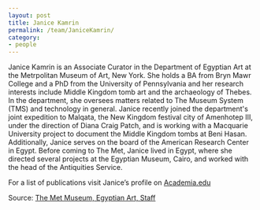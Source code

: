 ```yaml
---
layout: post
title: Janice Kamrin
permalink: /team/JaniceKamrin/
category:
- people
---
```



<!-- <amp-img width="600" height="300" layout="responsive" src="http://lorempixel.com/600/300/sports"></amp-img> -->

<main id="content" role="main" class="content">

<amp-img width="300" height="300" class="author-thumb-post" layout="responsive" alt="Cover" src="/assets/images/JaniceKamrin.jpg"></amp-img>


Janice Kamrin is an Associate Curator in the Department of Egyptian Art at the Metrpolitan Museum of Art, New York. She holds a BA from Bryn Mawr College and a PhD from the University of Pennsylvania and her research interests include Middle Kingdom tomb art and the archaeology of Thebes. In the department, she oversees matters related to The Museum System (TMS) and technology in general. Janice recently joined the department's joint expedition to Malqata, the New Kingdom festival city of Amenhotep III, under the direction of Diana Craig Patch, and is working with a Macquarie University project to document the Middle Kingdom tombs at Beni Hasan. Additionally, Janice serves on the board of the American Research Center in Egypt. Before coming to The Met, Janice lived in Egypt, where she directed several projects at the Egyptian Museum, Cairo, and worked with the head of the Antiquities Service.


For a list of publications visit Janice’s profile on [Academia.edu](https://metmuseum.academia.edu/JaniceKamrin)


Source: [The Met Museum, Egyptian Art, Staff](https://www.metmuseum.org/about-the-met/curatorial-departments/egyptian-art/staff)

</main>

